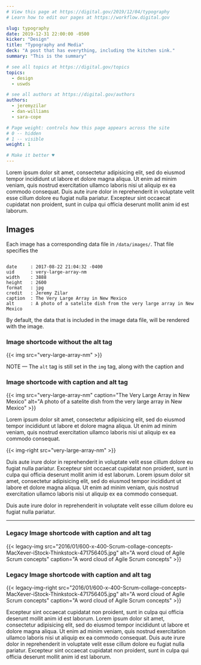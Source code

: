 ```yaml
---
# View this page at https://digital.gov/2019/12/04/typography
# Learn how to edit our pages at https://workflow.digital.gov

slug: typography
date: 2019-12-31 22:00:00 -0500
kicker: "Design"
title: "Typography and Media"
deck: "A post that has everything, including the kitchen sink."
summary: "This is the summary"

# see all topics at https://digital.gov/topics
topics:
  - design
  - uswds

# see all authors at https://digital.gov/authors
authors:
  - jeremyzilar
  - dan-williams
  - sara-cope

# Page weight: controls how this page appears across the site
# 0 -- hidden
# 1 -- visible
weight: 1

# Make it better ♥
---
```





Lorem ipsum dolor sit amet, consectetur adipisicing elit, sed do eiusmod tempor incididunt ut labore et dolore magna aliqua. Ut enim ad minim veniam, quis nostrud exercitation ullamco laboris nisi ut aliquip ex ea commodo consequat. Duis aute irure dolor in reprehenderit in voluptate velit esse cillum dolore eu fugiat nulla pariatur. Excepteur sint occaecat cupidatat non proident, sunt in culpa qui officia deserunt mollit anim id est laborum.

## Images

Each image has a corresponding data file in `/data/images/`. That file specifies the

```

date     : 2017-08-22 21:04:32 -0400
uid      : very-large-array-nm
width    : 3888
height   : 2600
format   : jpg
credit   : Jeremy Zilar
caption  : The Very Large Array in New Mexico
alt      : A photo of a satelite dish from the very large array in New Mexico

```

By default, the data that is included in the image data file, will be rendered with the image.

### Image shortcode without the alt tag

{{< img src="very-large-array-nm" >}}

NOTE — The `alt` tag is still set in the `img` tag, along with the caption and

### Image shortcode with caption and alt tag

{{< img src="very-large-array-nm" caption="The Very Large Array in New Mexico" alt="A photo of a satelite dish from the very large array in New Mexico" >}}


Lorem ipsum dolor sit amet, consectetur adipisicing elit, sed do eiusmod tempor incididunt ut labore et dolore magna aliqua. Ut enim ad minim veniam, quis nostrud exercitation ullamco laboris nisi ut aliquip ex ea commodo consequat.


{{< img-right src="very-large-array-nm" >}}

Duis aute irure dolor in reprehenderit in voluptate velit esse cillum dolore eu fugiat nulla pariatur. Excepteur sint occaecat cupidatat non proident, sunt in culpa qui officia deserunt mollit anim id est laborum. Lorem ipsum dolor sit amet, consectetur adipisicing elit, sed do eiusmod tempor incididunt ut labore et dolore magna aliqua. Ut enim ad minim veniam, quis nostrud exercitation ullamco laboris nisi ut aliquip ex ea commodo consequat.

Duis aute irure dolor in reprehenderit in voluptate velit esse cillum dolore eu fugiat nulla pariatur.

---

### Legacy Image shortcode with caption and alt tag
{{< legacy-img src="2016/01/600-x-400-Scrum-collage-concepts-MacXever-iStock-Thinkstock-471756405.jpg" alt="A word cloud of Agile Scrum concepts" caption="A word cloud of Agile Scrum concepts" >}}

### Legacy Image shortcode with caption and alt tag
{{< legacy-img-right src="2016/01/600-x-400-Scrum-collage-concepts-MacXever-iStock-Thinkstock-471756405.jpg" alt="A word cloud of Agile Scrum concepts" caption="A word cloud of Agile Scrum concepts" >}}

Excepteur sint occaecat cupidatat non proident, sunt in culpa qui officia deserunt mollit anim id est laborum. Lorem ipsum dolor sit amet, consectetur adipisicing elit, sed do eiusmod tempor incididunt ut labore et dolore magna aliqua. Ut enim ad minim veniam, quis nostrud exercitation ullamco laboris nisi ut aliquip ex ea commodo consequat. Duis aute irure dolor in reprehenderit in voluptate velit esse cillum dolore eu fugiat nulla pariatur. Excepteur sint occaecat cupidatat non proident, sunt in culpa qui officia deserunt mollit anim id est laborum.
